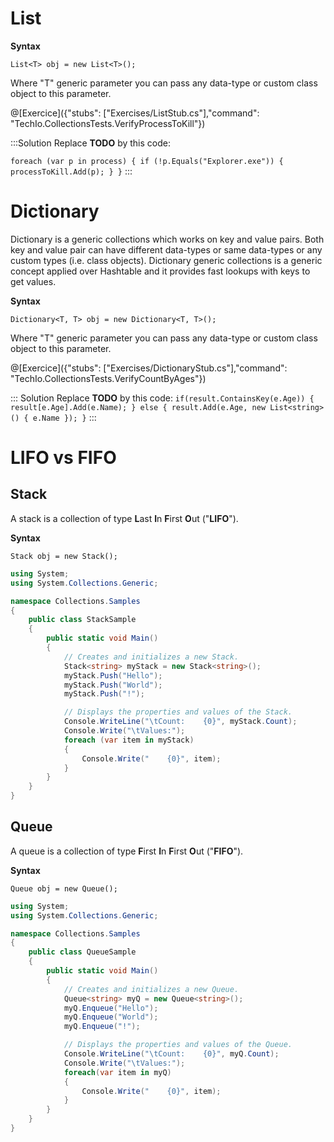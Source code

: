 # List

**Syntax**

`List<T> obj = new List<T>();`

Where "T" generic parameter you can pass any data-type or custom class object to this parameter.

@[Exercice]({"stubs": ["Exercises/ListStub.cs"],"command": "TechIo.CollectionsTests.VerifyProcessToKill"})

:::Solution
Replace **TODO** by this code:

`
foreach (var p in process) { if (!p.Equals("Explorer.exe")) { processToKill.Add(p); } }
`
:::

# Dictionary
Dictionary is a generic collections which works on key and value pairs. Both key and value pair can have different data-types or same data-types or any custom types (i.e. class objects). Dictionary generic collections is a generic concept applied over Hashtable and it provides fast lookups with keys to get values.

**Syntax**

`Dictionary<T, T> obj = new Dictionary<T, T>();`

Where "T" generic parameter you can pass any data-type or custom class object to this parameter.

@[Exercice]({"stubs": ["Exercises/DictionaryStub.cs"],"command": "TechIo.CollectionsTests.VerifyCountByAges"})

::: Solution
Replace **TODO** by this code: 
`
    if(result.ContainsKey(e.Age))
    {
            result[e.Age].Add(e.Name);
    }
    else
    {
        result.Add(e.Age, new List<string>() { e.Name });
    }
`
:::

# LIFO vs FIFO
## Stack
A stack is a collection of type **L**ast **I**n **F**irst **O**ut ("**LIFO**").

**Syntax**

`Stack obj = new Stack();`

```C# runnable
using System;
using System.Collections.Generic;

namespace Collections.Samples
{
    public class StackSample
    {
        public static void Main()
        {
            // Creates and initializes a new Stack.
            Stack<string> myStack = new Stack<string>();
            myStack.Push("Hello");
            myStack.Push("World");
            myStack.Push("!");

            // Displays the properties and values of the Stack.
            Console.WriteLine("\tCount:    {0}", myStack.Count);
            Console.Write("\tValues:");
            foreach (var item in myStack)
            {
                Console.Write("    {0}", item);
            }
        }
    }
}
```
## Queue
A queue is a collection of type **F**irst **I**n **F**irst **O**ut ("**FIFO**").

**Syntax**

`Queue obj = new Queue();`

```C# runnable
using System;
using System.Collections.Generic;

namespace Collections.Samples
{
    public class QueueSample
    {
        public static void Main()
        {
            // Creates and initializes a new Queue.
            Queue<string> myQ = new Queue<string>();
            myQ.Enqueue("Hello");
            myQ.Enqueue("World");
            myQ.Enqueue("!");

            // Displays the properties and values of the Queue.
            Console.WriteLine("\tCount:    {0}", myQ.Count);
            Console.Write("\tValues:");
            foreach(var item in myQ)
            {
                Console.Write("    {0}", item);
            }
        }
    }
}
```

